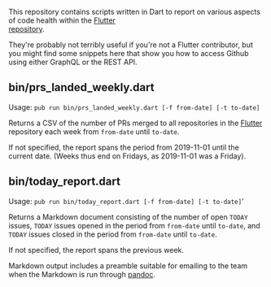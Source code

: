 This repository contains scripts written in Dart to report on various
aspects of code health within the [Flutter](https://flutter.dev)  
[repository](https://github.com/flutter).

They're probably not terribly useful if you're not a Flutter 
contributor, but you might find some snippets here that
show you how to access Github using either GraphQL or the
REST API.

## bin/prs_landed_weekly.dart

Usage: `pub run bin/prs_landed_weekly.dart [-f from-date] [-t to-date]`

Returns a CSV of the number of PRs merged to all repositories in
the [Flutter](https://github.com/flutter) repository each week
from `from-date` until `to-date`.

If not specified, the report spans the period from 2019-11-01 until
the current date. (Weeks thus end on Fridays, as 2019-11-01 was a 
Friday).

## bin/today_report.dart

Usage: `pub run bin/today_report.dart [-f from-date] [-t to-date]`'

Returns a Markdown document consisting of the number of open 
`TODAY` issues, `TODAY` issues opened in the period from
`from-date` until `to-date`, and `TODAY` issues closed in the
period from `from-date` until `to-date`.

If not specified, the report spans the previous week.

Markdown output includes a preamble suitable for emailing
to the team when the Markdown is run through
[pandoc](https://pandoc.org/).


